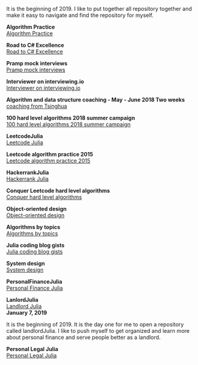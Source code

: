 
It is the beginning of 2019. I like to put together all repository together and make it easy to navigate and find the repository for myself. <br>

**Algorithm Practice**<br>
[Algorithm Practice](https://github.com/jianminchen/AlgorithmsPractice)<br>

**Road to C# Excellence**<br>
[Road to C# Excellence](https://github.com/jianminchen/RoadToCSharpExcellence)<br>

**Pramp mock interviews**<br>
[Pramp mock interviews](https://github.com/jianminchen/Mock-interviews)<br>

**Interviewer on interviewing.io**<br>
[Interviewer on interviewing.io](https://github.com/jianminchen/interviewer-Julia)<br>

**Algorithm and data structure coaching - May - June 2018 Two weeks**<br>
[coaching from Tsinghua](https://github.com/jianminchen/CoachingFromTsinghua)<br>

**100 hard level algorithms 2018 summer campaign**<br>
[100 hard level algorithms 2018 summer campaign](https://github.com/jianminchen/100-hard-level-algorithms-2018-summer-campaign)<br>

**LeetcodeJulia**<br>
[Leetcode Julia](https://github.com/jianminchen/Leetcode_Julia)<br>

**Leetcode algorithm practice 2015**<br>
[Leetcode algorithm practice 2015](https://github.com/jianminchen/Leetcode_C-)<br>

**HackerrankJulia**<br>
[Hackerrank Julia](https://github.com/jianminchen/Hackerrank-Julia)<br>

**Conquer Leetcode hard level algorithms**<br>
[Conquer hard level algorithms](https://github.com/jianminchen/Conquer-Leetcode-hard-level-algorithms)<br>

**Object-oriented design**<br>
[Object-oriented design](https://github.com/jianminchen/Object-oriented-Design)<br>

**Algorithms by topics**<br>
[Algorithms by topics](https://github.com/jianminchen/AlgorithmsByTopics)<br>

**Julia coding blog gists**<br>
[Julia coding blog gists](https://github.com/jianminchen/juliaCodingBlogGists)<br>

**System design**<br>
[System design](https://github.com/jianminchen/System-design)<br>

**PersonalFinanceJulia**<br>
[Personal Finance Julia](https://github.com/jianminchen/PersonalFinanceJulia)<br>

**LanlordJulia**<br>
[Landlord Julia](https://github.com/jianminchen/LandlordJulia)<br>
**January 7, 2019**<br>

It is the beginning of 2019. It is the day one for me to open a repository called landlordJulia. I like to push myself to get organized and learn more about personal finance and serve people better as a landlord. 

**Personal Legal Julia**<br>
[Personal Legal Julia](https://github.com/jianminchen/PersonalLegalJulia)<br>

